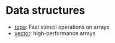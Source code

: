 # Data structures #

* [repa](https://hackage.haskell.org/package/repa): Fast stencil operations on arrays
* [vector](https://hackage.haskell.org/package/vector): high-performance arrays